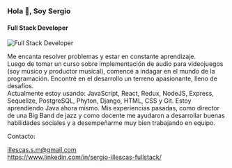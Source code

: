 ### Hola 👋, Soy  Sergio
#### Full Stack Developer
![Full Stack Developer](https://p4.wallpaperbetter.com/wallpaper/772/405/227/code-javascript-web-development-wallpaper-preview.jpg)

Me encanta resolver problemas y estar en constante aprendizaje.<br>
Luego de tomar un curso sobre implementación de audio para videojuegos (soy músico y productor musical), comencé a indagar en el mundo de la programación. Encontré en el desarrollo un terreno apasionante, lleno de desafíos. <br>
Actualmente estoy usando: JavaScript, React, Redux, NodeJS, Express, Sequelize, PostgreSQL, Phyton, Django, HTML, CSS y Git. Estoy aprendiendo Java ahora mismo.
Mis experiencias pasadas, como director de una Big Band de jazz y como docente me ayudaron a desarrollar buenas habilidades sociales y a desempeñarme muy bien trabajando en equipo.

Contacto:

illescas.s.m@gmail.com <br>
https://www.linkedin.com/in/sergio-illescas-fullstack/





